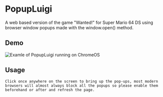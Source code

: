 
# PopupLuigi

A web based version of the game "Wanted!" for Super Mario 64 DS using browser window popups made with the window.open() method.


## Demo
![Examle of PopupLuigi running on ChromeOS](https://nikowoo.github.io/PopupLuigi/preview.gif)



## Usage

```Click once anywhere on the screen to bring up the pop-ups, most modern browsers will almost always block all the popups so please enable them beforehand or after and refresh the page.```

